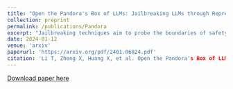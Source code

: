 ```yaml
---
title: "Open the Pandora's Box of LLMs: Jailbreaking LLMs through Representation Engineering"
collection: preprint
permalink: /publications/Pandora
excerpt: "Jailbreaking techniques aim to probe the boundaries of safety in large language models (LLMs) by inducing them to generate toxic responses to malicious queries, a significant concern within the LLM community. While existing jailbreaking methods primarily rely on prompt engineering, altering inputs to evade LLM safety mechanisms, they suffer from low attack success rates and significant time overheads, rendering them inflexible. To overcome these limitations, we propose a novel jailbreaking approach, named Jailbreaking LLMs through Representation Engineering (JRE). Our method requires only a small number of query pairs to extract ``safety patterns'' that can be used to circumvent the target model's defenses, achieving unprecedented jailbreaking performance. Building upon these findings, we also introduce a novel defense framework inspired by JRE principles, which demonstrates notable effectiveness. Extensive experimentation confirms the superior performance of the JRE attacks and the robustness of the JRE defense framework. We hope this study contributes to advancing the understanding of model safety issues through the lens of representation engineering."
date: 2024-01-12
venue: 'arxiv'
paperurl: 'https://arxiv.org/pdf/2401.06824.pdf'
citation: 'Li T, Zheng X, Huang X, et al. Open the Pandora's Box of LLMs: Jailbreaking LLMs through Representation Engineering[J]. arXiv preprint arXiv:2401.06824, 2024.'
---
```


[Download paper here](https://arxiv.org/pdf/2401.06824.pdf)
